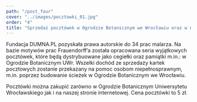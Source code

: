 ```yaml
---
path: "/post_four"
cover: "../images/pocztowki_01.jpg"
order: "4"
title: "Sprzedaż pocztówek w Ogrodzie Botanicznym we Wrocławiu oraz w naszym sklepie internetowym"
---
```


Fundacja DUMNA.PL pozyskała prawa autorskie do 34 prac malarza. Na bazie motywów prac Frauendorff’a została opracowana seria wyjątkowych pocztówek, które będą dystrybuowane jako cegiełki oraz pamiątki m.in.: w Ogrodzie Botanicznym UWr. Wszelki dochód ze sprzedaży kartek pocztowych zostanie przekazany na pomoc osobom niepełnosprawnym, m.in. poprzez budowanie ścieżek w Ogrodzie Botanicznym we Wrocławiu.

Pocztówki można zakupić zarówno w Ogrodzie Botanicznym Uniwersytetu Wrocławskiego jak i na naszej stronie internetowej. Cena pocztówki to 5 zł.